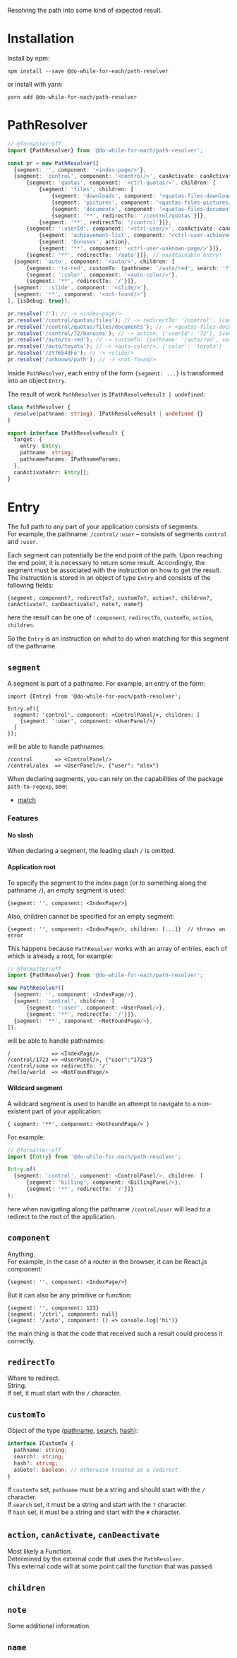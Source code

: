 Resolving the path into some kind of expected result.

# Installation

Install by npm:

```shell
npm install --save @do-while-for-each/path-resolver
```

or install with yarn:

```shell
yarn add @do-while-for-each/path-resolver
```

# PathResolver

```typescript
// @formatter:off
import {PathResolver} from '@do-while-for-each/path-resolver';

const pr = new PathResolver([
  {segment: '', component: '<index-page/>'},
  {segment: 'control', component: '<control/>', canActivate: canActivateControl, children: [
      {segment: 'quotas', component: '<ctrl-quotas/>', children: [
          {segment: 'files', children: [
              {segment: 'downloads', component: '<quotas-files-downloads/>'},
              {segment: 'pictures', component: '<quotas-files-pictures/>'},
              {segment: 'documents', component: '<quotas-files-documents/>', canDeactivate},
              {segment: '**', redirectTo: '/control/quotas'}]},
          {segment: '**', redirectTo: '/control'}]},
      {segment: ':userId', component: '<ctrl-user/>', canActivate: canActivateControlUser, children: [
          {segment: 'achievement-list', component: '<ctrl-user-achievement-list/>'},
          {segment: 'bonuses', action},
          {segment: '**', component: '<ctrl-user-unknown-page/>'}]},
      {segment: '**', redirectTo: '/auto'}]}, // unattainable entry!
  {segment: 'auto', component: '<auto/>', children: [
      {segment: 'to-red', customTo: {pathname: '/auto/red', search: '?ford=focus', hash: '#table'}},
      {segment: ':color', component: '<auto-color/>'},
      {segment: '**', redirectTo: '/'}]},
  {segment: ':slide', component: '<slide/>'},
  {segment: '**', component: '<not-found/>'}
], {isDebug: true});

pr.resolve('/'); // -> <index-page/>
pr.resolve('/control/quotas/files'); // -> redirectTo: '/control', [canActivateControl]
pr.resolve('/control/quotas/files/documents'); // -> <quotas-files-documents/>, [canActivateControl], canDeactivate
pr.resolve('/control/72/bonuses'); // -> action, {'userId': '72'}, [canActivateControl, canActivateControlUser]
pr.resolve('/auto/to-red'); // -> customTo: {pathname: '/auto/red', search: '?ford=focus', hash: '#table'}
pr.resolve('/auto/toyota'); // -> <auto-color/>, {'color': 'toyota'}
pr.resolve('/zY7654dFo'); // -> <slide/>
pr.resolve('/unknown/path'); // -> <not-found/>
```

Inside `PathResolver`, each entry of the form `{segment: ...}` is transformed into an object `Entry`.  

The result of work `PathResolver` is `IPathResolveResult | undefined`: 

```typescript
class PathResolver {
  resolve(pathname: string): IPathResolveResult | undefined {}
}

export interface IPathResolveResult {
  target: {
    entry: Entry;
    pathname: string;
    pathnameParams: IPathnameParams;
  },
  canActivateArr: Entry[];
}
```

# Entry

The full path to any part of your application consists of segments.  
For example, the pathname: `/control/:user` – consists of segments `control` and `:user`.

Each segment can potentially be the end point of the path. Upon reaching the end point, it is necessary to return some result. Accordingly, the segment must be associated with the instruction on how to get the result.  
The instruction is stored in an object of type `Entry` and consists of the following fields:

```
{segment, component?, redirectTo?, customTo?, action?, children?, canActivate?, canDeactivate?, note?, name?}
```

here the result can be one of : `component`, `redirectTo`, `customTo`, `action`, `children`.

So the `Entry` is an instruction on what to do when matching for this segment of the pathname.

## `segment`

A segment is part of a pathname. For example, an entry of the form:

```
import {Entry} from '@do-while-for-each/path-resolver';

Entry.of({
  segment: 'control', component: <ControlPanel/>, children: [
    {segment: ':user', component: <UserPanel/>}
  ]
});
```

will be able to handle pathnames:

```
/control       => <ControlPanel/>
/control/alex  => <UserPanel/>, {"user": "alex"}
```

When declaring segments, you can rely on the capabilities of the package `path-to-regexp`, see:

- [match](https://github.com/pillarjs/path-to-regexp#match)

### Features

#### No slash

When declaring a segment, the leading slash `/` is omitted.

#### Application root

To specify the segment to the index page (or to something along the pathname `/`), an empty segment is used:

```
{segment: '', component: <IndexPage/>}
```

Also, children cannot be specified for an empty segment:

```
{segment: '', component: <IndexPage/>, children: [...]}  // throws an error
```

This happens because `PathResolver` works with an array of entries, each of which is already a root, for example:

```typescript
// @formatter:off
import {PathResolver} from '@do-while-for-each/path-resolver';

new PathResolver([
  {segment: '', component: <IndexPage/>},
  {segment: 'control', children: [
      {segment: ':user', component: <UserPanel/>},
      {segment: '**', redirectTo: '/'}]},
  {segment: '**', component: <NotFoundPage/>},
]);
```

will be able to handle pathnames:

```
/             => <IndexPage/>
/control/1723 => <UserPanel/>, {"user":"1723"}
/control/some => redirectTo: '/'
/hello/world  => <NotFoundPage/>
```

#### Wildcard segment

A wildcard segment is used to handle an attempt to navigate to a non-existent part of your application:

```
{ segment: '**', component: <NotFoundPage/> }
```

For example:

```typescript
// @formatter:off
import {Entry} from '@do-while-for-each/path-resolver';

Entry.of(
  {segment: 'control', component: <ControlPanel/>, children: [
      {segment: 'billing', component: <BillingPanel/>},
      {segment: '**', redirectTo: '/'}]}
);
```

here when navigating along the pathname `/control/user` will lead to a redirect to the root of the application.

## `component`

Anything.  
For example, in the case of a router in the browser, it can be React.js component:

```
{segment: '', component: <IndexPage/>}
```

But it can also be any primitive or function:

```
{segment: '', component: 123}
{segment: '/ctrl', component: null}
{segment: '/auto', component: () => console.log('hi')}
```

the main thing is that the code that received such a result could process it correctly.

## `redirectTo`

Where to redirect.  
String.  
If set, it must start with the `/` character.

## `customTo`

Object of the type ([pathname](https://developer.mozilla.org/en-US/docs/Web/API/URL/pathname), [search](https://developer.mozilla.org/en-US/docs/Web/API/URL/search), [hash](https://developer.mozilla.org/en-US/docs/Web/API/URL/hash)):

```typescript
interface ICustomTo {
  pathname: string;
  search?: string;
  hash?: string;
  asGoto?: boolean; // otherwise treated as a redirect
}
```

If `customTo` set, `pathname` must be a string and should start with the `/` character.  
If `search` set, it must be a string and start with the `?` character.  
If `hash` set, it must be a string and start with the `#` character.

## `action`, `canActivate`, `canDeactivate`

Most likely a Function.  
Determined by the external code that uses the `PathResolver`.  
This external code will at some point call the function that was passed.

## `children`

## `note`

Some additional information.

## `name`
